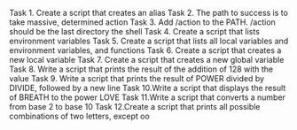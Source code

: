 Task 1. Create a script that creates an alias
Task 2. The path to success is to take massive, determined action
Task 3. Add /action to the PATH. /action should be the last directory the shell
Task 4. Create a script that lists environment variables
Task 5. Create a script that lists all local variables and environment variables, and functions
Task 6. Create a script that creates a new local variable
Task 7. Create a script that creates a new global variable
Task 8. Write a script that prints the result of the addition of 128 with the value
Task 9. Write a script that prints the result of POWER divided by DIVIDE, followed by a new line
Task 10.Write a script that displays the result of BREATH to the power LOVE
Task 11.Write a script that converts a number from base 2 to base 10
Task 12.Create a script that prints all possible combinations of two letters, except oo
